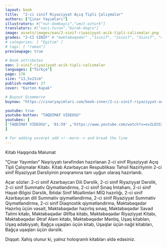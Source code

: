 ```yaml
---
layout: book
title:  "2-ci sinif Riyaziyyat Açıq Tipli Çalışmalar"
authors: ["Çinar Yayımları"]
illustrators: #["nur-dombayci","umit-ozturk"]
translators: #["naci-turan","burak-dogru"]
image: assets/images/ean/2-sinif-riyaziyyat-acik-tipli-calismalar.png
grades: "2-Cİ SİNİF" # "məktəbəqədər" ,"1sinif", "2sinif", "3sinif", "4sinif", "5sinif"
# categories: [ "Egitim" ]
# tags: [ "roman"]
previewpage: true

# Book attributes
ean: 2-sinif-riyaziyyat-acik-tipli-calismalar
languages: ["Türkçe"]
page: 176
size: "13,5x21cm"
publish-number: 27
cover: "Karton Kapak"

# Buyout Ecommerce
buynow: "https://cinaryayimlari.com/book-inner/2-ci-sinif-riyaziyyat-aciq-tipli-calismalar-31"

youtube: true
youtube-button: "TƏQDİMAT VİDEOSU" 
youtubes: [ 
['TƏQDİMAT VİDEOSU', '01:59' ,'https://www.youtube.com/watch?v=ov2LD3Ix-Ng']
]

# For adding excerpt add <!--more--> and break the line
---
```

Kitab Haqqında Məlumat

"Çinar Yayımları" Nəşriyyatı tərəfindən hazırlanan 2-ci sinif Riyaziyyat Açıq Tipli Çalışmalar Kitabı. Kitab Azərbaycan Respublikası Təhsil Nazirliyinin 2-ci sinif Riyaziyyat Dərsliyinin proqramına tam uyğun olaraq hazırlanıb.

Açar sözlər: 2-ci sinif Azərbaycan Dili Dərslik, 2-ci sinif Riyaziyyat Dərslik, 2-ci sinif Summativ Qiymətləndirmə, 2-ci sinif Sınaq İmtahanı, 2-ci sinif Həyat-Bilgisi Dərslik, İbtidai Sinif Müəllimləri MİQ hazırlığı, 2-ci sinif Azərbaycan dili Summativ qiymətləndirmə, 2-ci sinif Riyaziyyat Summativ Qiymətləndirmə, 2-ci sinif Diaqnostik qiymətləndirmə, Məktəbəqədər Hazırlıq üçün vəsait, Məktəbəqədər hazırlıq sınaq, Məktəbəqədər Savad Təlimi kitabı, Məktəbəqədər Əlifba kitabı, Məktəbəqədər Riyaziyyat Kitabı, Məktəbəqədər Ətraf Aləm kitabı, Məktəbəqədər Məntiq, Uşaq kitabları, Uşaq ədəbiyyatı, Bağça uşaqları üçün kitab, Uşaqlar üçün nağıl kitabları, Bağça uşaqları üçün dərslik.

Diqqət: Xahiş olunur ki, yalnız holoqramlı kitabları əldə edəsiniz.
<!--more--> 